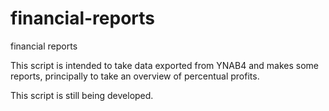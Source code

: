 # financial-reports
financial reports

This script is intended to take data exported from YNAB4 and makes some reports, principally to take an overview of percentual profits.

This script is still being developed.
